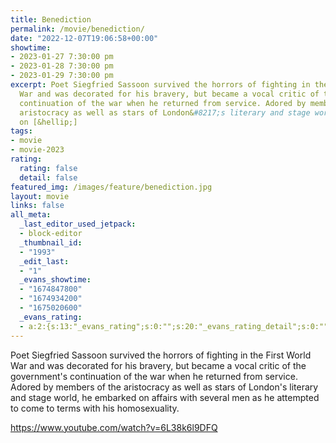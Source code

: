 ```yaml
---
title: Benediction
permalink: /movie/benediction/
date: "2022-12-07T19:06:58+00:00"
showtime:
- 2023-01-27 7:30:00 pm
- 2023-01-28 7:30:00 pm
- 2023-01-29 7:30:00 pm
excerpt: Poet Siegfried Sassoon survived the horrors of fighting in the First World
  War and was decorated for his bravery, but became a vocal critic of the government&#8217;s
  continuation of the war when he returned from service. Adored by members of the
  aristocracy as well as stars of London&#8217;s literary and stage world, he embarked
  on [&hellip;]
tags:
- movie
- movie-2023
rating:
  rating: false
  detail: false
featured_img: /images/feature/benediction.jpg
layout: movie
links: false
all_meta:
  _last_editor_used_jetpack:
  - block-editor
  _thumbnail_id:
  - "1993"
  _edit_last:
  - "1"
  _evans_showtime:
  - "1674847800"
  - "1674934200"
  - "1675020600"
  _evans_rating:
  - a:2:{s:13:"_evans_rating";s:0:"";s:20:"_evans_rating_detail";s:0:"";}
---
```


Poet Siegfried Sassoon survived the horrors of fighting in the First World War and was decorated for his bravery, but became a vocal critic of the government's continuation of the war when he returned from service. Adored by members of the aristocracy as well as stars of London's literary and stage world, he embarked on affairs with several men as he attempted to come to terms with his homosexuality.

https://www.youtube.com/watch?v=6L38k6l9DFQ 